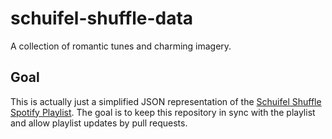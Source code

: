 # schuifel-shuffle-data

A collection of romantic tunes and charming imagery.

## Goal

This is actually just a simplified JSON representation of the [Schuifel Shuffle Spotify Playlist](https://open.spotify.com/user/thundercatone/playlist/4bckH8h0XjMkpeICjXzmAH?si=xCkqB2BsTrajodeq_xUtbQ).
The goal is to keep this repository in sync with the playlist and allow playlist updates by pull requests.
